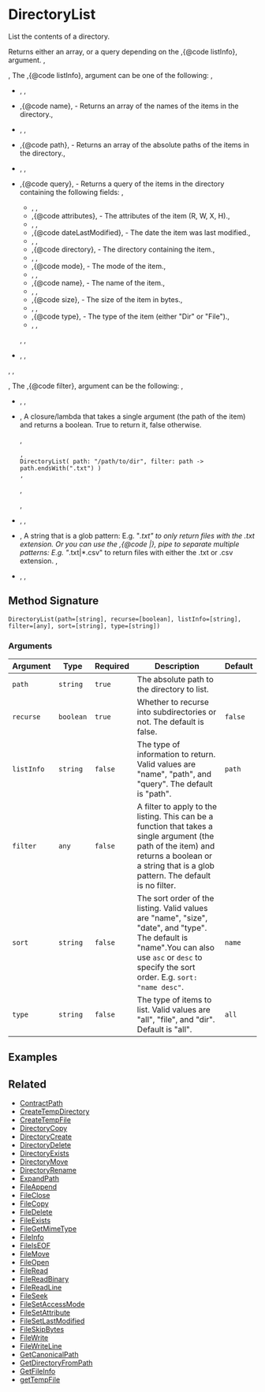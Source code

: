 # DirectoryList

List the contents of a directory.

Returns either an array, or a query depending on the ,{@code listInfo}, argument. ,

, The ,{@code listInfo}, argument can be one of the following: ,

* , ,
* ,{@code name}, - Returns an array of the names of the items in the directory.,
* , ,
* ,{@code path}, - Returns an array of the absolute paths of the items in the directory.,
* , ,
*   ,{@code query}, - Returns a query of the items in the directory containing the following fields: ,

    * , ,
    * ,{@code attributes}, - The attributes of the item (R, W, X, H).,
    * , ,
    * ,{@code dateLastModified}, - The date the item was last modified.,
    * , ,
    * ,{@code directory}, - The directory containing the item.,
    * , ,
    * ,{@code mode}, - The mode of the item.,
    * , ,
    * ,{@code name}, - The name of the item.,
    * , ,
    * ,{@code size}, - The size of the item in bytes.,
    * , ,
    * ,{@code type}, - The type of the item (either "Dir" or "File").,
    * , ,

    , ,
* , ,

, ,

, The ,{@code filter}, argument can be the following: ,

* , ,
*   , A closure/lambda that takes a single argument (the path of the item) and returns a boolean. True to return it, false otherwise.

    ,

    ```
    ,
    DirectoryList( path: "/path/to/dir", filter: path -> path.endsWith(".txt") )
    ,
    ```

    ,

    ,
* , ,
* , A string that is a glob pattern: E.g. "_.txt" to only return files with the .txt extension. Or you can use the ,{@code |}, pipe to separate multiple patterns: E.g. "_.txt|\*.csv" to return files with either the .txt or .csv extension. ,
* , ,

## Method Signature

```
DirectoryList(path=[string], recurse=[boolean], listInfo=[string], filter=[any], sort=[string], type=[string])
```

### Arguments

| Argument   | Type      | Required | Description                                                                                                                                                                                      | Default |
| ---------- | --------- | -------- | ------------------------------------------------------------------------------------------------------------------------------------------------------------------------------------------------ | ------- |
| `path`     | `string`  | `true`   | The absolute path to the directory to list.                                                                                                                                                      |         |
| `recurse`  | `boolean` | `true`   | Whether to recurse into subdirectories or not. The default is false.                                                                                                                             | `false` |
| `listInfo` | `string`  | `false`  | The type of information to return. Valid values are "name", "path", and "query". The default is "path".                                                                                          | `path`  |
| `filter`   | `any`     | `false`  | A filter to apply to the listing. This can be a function that takes a single argument (the path of the item) and returns a boolean or a string that is a glob pattern. The default is no filter. |         |
| `sort`     | `string`  | `false`  | The sort order of the listing. Valid values are "name", "size", "date", and "type". The default is "name".You can also use `asc` or `desc` to specify the sort order. E.g. `sort: "name desc"`.  | `name`  |
| `type`     | `string`  | `false`  | The type of items to list. Valid values are "all", "file", and "dir". Default is "all".                                                                                                          | `all`   |

## Examples

## Related

* [ContractPath](contractpath.md)
* [CreateTempDirectory](createtempdirectory.md)
* [CreateTempFile](createtempfile.md)
* [DirectoryCopy](directorycopy.md)
* [DirectoryCreate](directorycreate.md)
* [DirectoryDelete](directorydelete.md)
* [DirectoryExists](directoryexists.md)
* [DirectoryMove](directorymove.md)
* [DirectoryRename](directoryrename.md)
* [ExpandPath](expandpath.md)
* [FileAppend](fileappend.md)
* [FileClose](fileclose.md)
* [FileCopy](filecopy.md)
* [FileDelete](filedelete.md)
* [FileExists](fileexists.md)
* [FileGetMimeType](filegetmimetype.md)
* [FileInfo](fileinfo.md)
* [FileIsEOF](fileiseof.md)
* [FileMove](filemove.md)
* [FileOpen](fileopen.md)
* [FileRead](fileread.md)
* [FileReadBinary](filereadbinary.md)
* [FileReadLine](filereadline.md)
* [FileSeek](fileseek.md)
* [FileSetAccessMode](filesetaccessmode.md)
* [FileSetAttribute](filesetattribute.md)
* [FileSetLastModified](filesetlastmodified.md)
* [FileSkipBytes](fileskipbytes.md)
* [FileWrite](filewrite.md)
* [FileWriteLine](filewriteline.md)
* [GetCanonicalPath](getcanonicalpath.md)
* [GetDirectoryFromPath](getdirectoryfrompath.md)
* [GetFileInfo](getfileinfo.md)
* [getTempFile](gettempfile.md)
